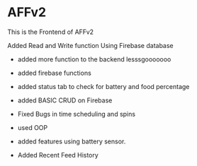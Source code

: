 # AFFv2
This is the Frontend of AFFv2

Added Read and Write function Using Firebase database

* added more function to the backend lesssgooooooo

* added firebase functions

* added status tab to check for battery and food percentage

* added BASIC CRUD on Firebase

* Fixed Bugs in time scheduling and spins

* used OOP 

* added features using battery sensor.

* Added Recent Feed History


